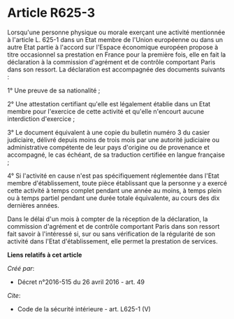 # Article R625-3

Lorsqu'une personne physique ou morale exerçant une activité mentionnée à l'article L. 625-1 dans un Etat membre de l'Union
européenne ou dans un autre Etat partie à l'accord sur l'Espace économique européen propose à titre occasionnel sa prestation
en France pour la première fois, elle en fait la déclaration à la commission d'agrément et de contrôle comportant Paris dans
son ressort. La déclaration est accompagnée des documents suivants : 

1° Une preuve de sa nationalité ; 

2° Une attestation certifiant qu'elle est légalement établie dans un Etat membre pour l'exercice de cette activité et qu'elle
n'encourt aucune interdiction d'exercice ; 

3° Le document équivalent à une copie du bulletin numéro 3 du casier judiciaire, délivré depuis moins de trois mois par une
autorité judiciaire ou administrative compétente de leur pays d'origine ou de provenance et accompagné, le cas échéant, de sa
traduction certifiée en langue française ; 

4° Si l'activité en cause n'est pas spécifiquement réglementée dans l'Etat membre d'établissement, toute pièce établissant
que la personne y a exercé cette activité à temps complet pendant une année au moins, à temps plein ou à temps partiel
pendant une durée totale équivalente, au cours des dix dernières années. 

Dans le délai d'un mois à compter de la réception de la déclaration, la commission d'agrément et de contrôle comportant Paris
dans son ressort fait savoir à l'intéressé si, sur ou sans vérification de la régularité de son activité dans l'Etat
d'établissement, elle permet la prestation de services.

**Liens relatifs à cet article**

_Créé par_:

  - Décret n°2016-515 du 26 avril 2016 - art. 49

_Cite_:

  - Code de la sécurité intérieure - art. L625-1 (V)
